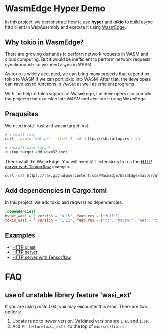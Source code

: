 # WasmEdge Hyper Demo

In this project, we demonstrate how to use **hyper** and **tokio** to build async http client in WebAssembly and execute it using [WasmEdge]("https://github.com/WasmEdge/WasmEdge").

## Why tokio in WasmEdge?

There are growing demands to perform network requests in WASM and cloud computing. But it would be inefficient to perform network requests synchronously so we need async in WASM. 

As tokio is widely accepted, we can bring many projects that depend on tokio to WASM if we can port tokio into WASM. After that, the developers can have async functions in WASM as well as efficient programs.

With the help of tokio support of WasmEdge, the developers can compile the projects that use tokio into WASM and execute it using WasmEdge.


## Prequsites

We need install rust and wasm target first.

```bash 
# install rust 
curl --proto '=https' --tlsv1.2 -sSf https://sh.rustup.rs | sh

# install wasm target 
rustup target add wasm32-wasi
```

Then install the WasmEdge. You will need `all` extensions to run the [HTTP server with Tensorflow](server-tflite/README.md) example.

```bash
curl -sSf https://raw.githubusercontent.com/WasmEdge/WasmEdge/master/utils/install.sh | bash -s -- -e all
```

## Add dependencies in **Cargo.toml**

In this project, we add tokio and reqwest as dependencies.

```toml
[dependencies]
hyper_wasi = { version = "0.15", features = ["full"]}
tokio_wasi = { version = "1.21", features = ["rt", "macros", "net", "time", "io-util"]}
```

## Examples

* [HTTP client](client/README.md) 
* [HTTP server](server/README.md) 
* [HTTP server with Tensorflow](server-tflite/README.md) 

# FAQ

## use of unstable library feature 'wasi_ext'

If you are using rustc 1.64, you may encounter this error. There are two options:

1. Update rustc to newer version. Validated versions are `1.65` and `1.59`.
2. Add `#![feature(wasi_ext)]` to the top of `mio/src/lib.rs`.
